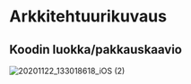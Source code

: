 # Arkkitehtuurikuvaus
## Koodin luokka/pakkauskaavio
![20201122_133018618_iOS (2)](https://user-images.githubusercontent.com/70371501/99905760-8540ab80-2cdb-11eb-8ffc-62276bf0c930.jpg)
